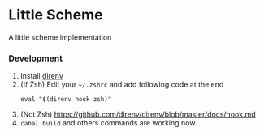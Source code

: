 # Little Scheme

A little scheme implementation

### Development

1. Install [direnv](https://github.com/direnv/direnv)
2. (If Zsh) Edit your `~/.zshrc` and add following code at the end
    ```
    eval "$(direnv hook zsh)"
    ```
2. (Not Zsh) https://github.com/direnv/direnv/blob/master/docs/hook.md
3. `cabal build` and others commands are working now.

